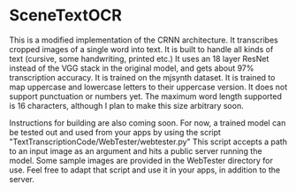 # SceneTextOCR

This is a modified implementation of the CRNN architecture. It transcribes cropped images of a single word into text. It is built to handle all kinds of text (cursive, some handwriting, printed etc.) It uses an 18 layer ResNet instead of the VGG stack in the original model, and gets about 97% transcription accuracy. It is trained on the mjsynth dataset. It is trained to map uppercase and lowercase letters to their uppercase version. It does not support punctuation or numbers yet. The maximum word length supported is 16 characters, although I plan to make this size arbitrary soon.

Instructions for building are also coming soon. For now, a trained model can be tested out and used from your apps by using the script "TextTranscriptionCode/WebTester/webtester.py" This script accepts a path to an input image as an argument and hits a public server running the model. Some sample images are provided in the WebTester directory for use. Feel free to adapt that script and use it in your apps, in addition to the server.
